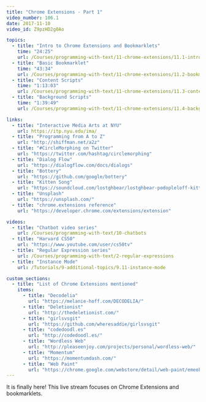 ```yaml
---
title: "Chrome Extensions - Part 1"
video_number: 106.1
date: 2017-11-10
video_id: Z9pzHD2g0Ao

topics:
  - title: "Intro to Chrome Extensions and Bookmarklets"
    time: "24:25"
    url: /Courses/programming-with-text/11-chrome-extensions/11.1-introduction
  - title: "Basic Bookmarklet"
    time: "43:34"
    url: /Courses/programming-with-text/11-chrome-extensions/11.2-bookmarklets
  - title: "Content Scripts"
    time: "1:13:03"
    url: /Courses/programming-with-text/11-chrome-extensions/11.3-content-scripts
  - title: "Background Scripts"
    time: "1:39:49"
    url: /Courses/programming-with-text/11-chrome-extensions/11.4-background-scripts

links:
  - title: "Interactive Media Arts at NYU"
    url: https://itp.nyu.edu/ima/
  - title: "Programming from A to Z"
    url: "http://shiffman.net/a2z"
  - title: "#CircleMorphing on Twitter"
    url: "https://twitter.com/hashtag/circlemorphing"
  - title: "Dialog Flow"
    url: "https://dialogflow.com/docs/dialogs"
  - title: "Bottery"
    url: "https://github.com/google/bottery"
  - title: "Kitten Song"
    url: "https://soundcloud.com/lostghbear/lostghbear-podopleloff-kittens-feat-dan-shiffman"
  - title: "Unsplash"
    url: "https://unsplash.com/"
  - title: "chrome.extensions reference"
    url: "https://developer.chrome.com/extensions/extension"

videos:
  - title: "Chatbot video series"
    url: /Courses/programming-with-text/10-chatbots
  - title: "Harvard CS50"
    url: "https://www.youtube.com/user/cs50tv"
  - title: "Regular Expression series"
    url: /Courses/programming-with-text/2-regular-expressions
  - title: "Instance Mode"
    url: /Tutorials/9-additional-topics/9.11-instance-mode

custom_sections:
  - title: "List of Chrome Extensions mentioned"
    items:
      - title: "Decodelia"
        url: "https://melanie-hoff.com/DECODELIA/"
      - title: "Deletionist"
        url: "http://thedeletionist.com/"
      - title: "girlsvsgit"
        url: "https://github.com/wheresaddie/girlsvsgit"
      - title: "codedoodl.es"
        url: "http://codedoodl.es/"
      - title: "Wordless Web"
        url: "http://pleaseenjoy.com/projects/personal/wordless-web/"
      - title: "Momentum"
        url: "https://momentumdash.com/"
      - title: "Web Paint"
        url: "https://chrome.google.com/webstore/detail/web-paint/emeokgokialpjadjaoeiplmnkjoaegng"
---
```


It is finally here! This live stream focuses on Chrome Extensions and bookmarklets.
